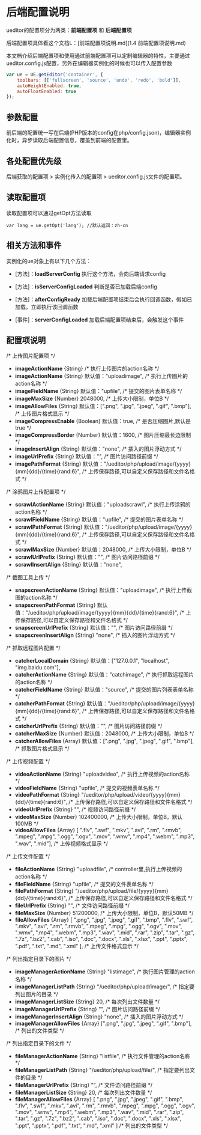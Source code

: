# 后端配置说明

ueditor的配置项分为两类：**前端配置项** 和 **后端配置项**

后端配置项具体看这个文档L：[前端配置项说明.md](1.4 前端配置项说明.md)

本文档介绍后端配置项和使用通过前端配置项可以定制编辑器的特性，主要通过ueditor.config.js配置，另外在编辑器实例化的时候也可以传入配置参数
```javascript
var ue = UE.getEditor('container', {
    toolbars: [['fullscreen', 'source', 'undo', 'redo', 'bold']],
    autoHeightEnabled: true,
    autoFloatEnabled: true
});
```

## 参数配置

前后端的配置统一写在后端(PHP版本的config在php/config.json)，编辑器实例化时，异步读取后端配置信息，覆盖到前端的配置里。

## 各处配置优先级

后端获取的配置项 > 实例化传入的配置项 > ueditor.config.js文件的配置项。

## 读取配置项

读取配置项可以通过getOpt方法读取
```
var lang = ue.getOpt('lang'); //默认返回：zh-cn
```

## 相关方法和事件

实例化的ue对象上有以下几个方法：

* [方法]：**loadServerConfig** 执行这个方法，会向后端请求config

* [方法]：**isServerConfigLoaded** 判断是否已加载后端config

* [方法]：**afterConfigReady** 加载后端配置项结束后会执行回调函数，假如已加载，立即执行该回调函数

* [事件]：**serverConfigLoaded** 加载后端配置项结束后，会触发这个事件

## 配置项说明

/* 上传图片配置项 */
* **imageActionName** {String} /* 执行上传图片的action名称 */
* **imageActionName** {String} 默认值："uploadimage", /* 执行上传图片的action名称 */
* **imageFieldName** {String} 默认值："upfile", /* 提交的图片表单名称 */
* **imageMaxSize** {Number} 2048000, /* 上传大小限制，单位B */
* **imageAllowFiles** {String} 默认值：[".png", ".jpg", ".jpeg", ".gif", ".bmp"], /* 上传图片格式显示 */
* **imageCompressEnable** {Boolean} 默认值：true, /* 是否压缩图片,默认是true */
* **imageCompressBorder** {Number} 默认值：1600, /* 图片压缩最长边限制 */
* **imageInsertAlign** {String} 默认值："none", /* 插入的图片浮动方式 */
* **imageUrlPrefix** {String} 默认值："", /* 图片访问路径前缀 */
* **imagePathFormat** {String} 默认值："/ueditor/php/upload/image/{yyyy}{mm}{dd}/{time}{rand:6}", /* 上传保存路径,可以自定义保存路径和文件名格式 */

/* 涂鸦图片上传配置项 */
* **scrawlActionName** {String} 默认值："uploadscrawl", /* 执行上传涂鸦的action名称 */
* **scrawlFieldName** {String} 默认值："upfile", /* 提交的图片表单名称 */
* **scrawlPathFormat** {String} 默认值："/ueditor/php/upload/image/{yyyy}{mm}{dd}/{time}{rand:6}", /* 上传保存路径,可以自定义保存路径和文件名格式 */
* **scrawlMaxSize** {Number} 默认值：2048000, /* 上传大小限制，单位B */
* **scrawlUrlPrefix** {String} 默认值："", /* 图片访问路径前缀 */
* **scrawlInsertAlign** {String} 默认值："none",

/* 截图工具上传 */
* **snapscreenActionName** {String} 默认值："uploadimage", /* 执行上传截图的action名称 */
* **snapscreenPathFormat** {String} 默认值："/ueditor/php/upload/image/{yyyy}{mm}{dd}/{time}{rand:6}", /* 上传保存路径,可以自定义保存路径和文件名格式 */
* **snapscreenUrlPrefix** {String} 默认值："", /* 图片访问路径前缀 */
* **snapscreenInsertAlign** {String} "none", /* 插入的图片浮动方式 */

/* 抓取远程图片配置 */
* **catcherLocalDomain** {String} 默认值：["127.0.0.1", "localhost", "img.baidu.com"],
* **catcherActionName** {String} 默认值："catchimage", /* 执行抓取远程图片的action名称 */
* **catcherFieldName** {String} 默认值："source", /* 提交的图片列表表单名称 */
* **catcherPathFormat** {String} 默认值："/ueditor/php/upload/image/{yyyy}{mm}{dd}/{time}{rand:6}", /* 上传保存路径,可以自定义保存路径和文件名格式 */
* **catcherUrlPrefix** {String} 默认值："", /* 图片访问路径前缀 */
* **catcherMaxSize** {Number} 默认值：2048000, /* 上传大小限制，单位B */
* **catcherAllowFiles** {Array} 默认值：[".png", ".jpg", ".jpeg", ".gif", ".bmp"], /* 抓取图片格式显示 */

/* 上传视频配置 */
* **videoActionName** {String} "uploadvideo", /* 执行上传视频的action名称 */
* **videoFieldName** {String} "upfile", /* 提交的视频表单名称 */
* **videoPathFormat** {String} "/ueditor/php/upload/video/{yyyy}{mm}{dd}/{time}{rand:6}", /* 上传保存路径,可以自定义保存路径和文件名格式 */
* **videoUrlPrefix** {String} "", /* 视频访问路径前缀 */
* **videoMaxSize** {Number} 102400000, /* 上传大小限制，单位B，默认100MB */
* **videoAllowFiles** {Array} [
    ".flv", ".swf", ".mkv", ".avi", ".rm", ".rmvb", ".mpeg", ".mpg",
    ".ogg", ".ogv", ".mov", ".wmv", ".mp4", ".webm", ".mp3", ".wav", ".mid"], /* 上传视频格式显示 */

/* 上传文件配置 */
* **fileActionName** {String} "uploadfile", /* controller里,执行上传视频的action名称 */
* **fileFieldName** {String} "upfile", /* 提交的文件表单名称 */
* **filePathFormat** {String} "/ueditor/php/upload/file/{yyyy}{mm}{dd}/{time}{rand:6}", /* 上传保存路径,可以自定义保存路径和文件名格式 */
* **fileUrlPrefix** {String} "", /* 文件访问路径前缀 */
* **fileMaxSize** {Number} 51200000, /* 上传大小限制，单位B，默认50MB */
* **fileAllowFiles** {Array} [
    ".png", ".jpg", ".jpeg", ".gif", ".bmp",
    ".flv", ".swf", ".mkv", ".avi", ".rm", ".rmvb", ".mpeg", ".mpg",
    ".ogg", ".ogv", ".mov", ".wmv", ".mp4", ".webm", ".mp3", ".wav", ".mid",
    ".rar", ".zip", ".tar", ".gz", ".7z", ".bz2", ".cab", ".iso",
    ".doc", ".docx", ".xls", ".xlsx", ".ppt", ".pptx", ".pdf", ".txt", ".md", ".xml"
], /* 上传文件格式显示 */

/* 列出指定目录下的图片 */
* **imageManagerActionName** {String} "listimage", /* 执行图片管理的action名称 */
* **imageManagerListPath** {String} "/ueditor/php/upload/image/", /* 指定要列出图片的目录 */
* **imageManagerListSize** {String} 20, /* 每次列出文件数量 */
* **imageManagerUrlPrefix** {String} "", /* 图片访问路径前缀 */
* **imageManagerInsertAlign** {String} "none", /* 插入的图片浮动方式 */
* **imageManagerAllowFiles** {Array} [".png", ".jpg", ".jpeg", ".gif", ".bmp"], /* 列出的文件类型 */

/* 列出指定目录下的文件 */
* **fileManagerActionName** {String} "listfile", /* 执行文件管理的action名称 */
* **fileManagerListPath** {String} "/ueditor/php/upload/file/", /* 指定要列出文件的目录 */
* **fileManagerUrlPrefix** {String} "", /* 文件访问路径前缀 */
* **fileManagerListSize** {String} 20, /* 每次列出文件数量 */
* **fileManagerAllowFiles** {Array} [
    ".png", ".jpg", ".jpeg", ".gif", ".bmp",
    ".flv", ".swf", ".mkv", ".avi", ".rm", ".rmvb", ".mpeg", ".mpg",
    ".ogg", ".ogv", ".mov", ".wmv", ".mp4", ".webm", ".mp3", ".wav", ".mid",
    ".rar", ".zip", ".tar", ".gz", ".7z", ".bz2", ".cab", ".iso",
    ".doc", ".docx", ".xls", ".xlsx", ".ppt", ".pptx", ".pdf", ".txt", ".md", ".xml"
] /* 列出的文件类型 */
